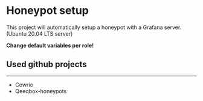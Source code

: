 # Honeypot setup

This project will automatically setup a honeypot with a Grafana server. (Ubuntu 20.04 LTS server)  

**Change default variables per role!** 


## Used github projects
---

- Cowrie
- Qeeqbox-honeypots
